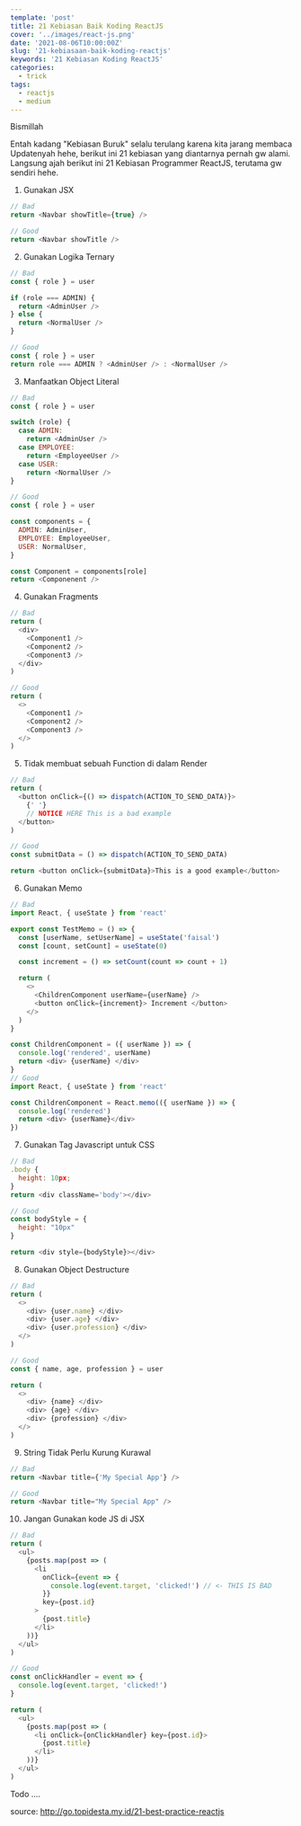 ```yaml
---
template: 'post'
title: 21 Kebiasan Baik Koding ReactJS
cover: '../images/react-js.png'
date: '2021-08-06T10:00:00Z'
slug: '21-kebiasaan-baik-koding-reactjs'
keywords: '21 Kebiasan Koding ReactJS'
categories:
  - trick
tags:
  - reactjs
  - medium
---
```


Bismillah

Entah kadang "Kebiasan Buruk" selalu terulang karena kita jarang membaca Updatenyah hehe, berikut ini 21 kebiasan yang diantarnya pernah gw alami.
Langsung ajah berikut ini 21 Kebiasan Programmer ReactJS, terutama gw sendiri hehe.

1. Gunakan JSX

```javascript
// Bad
return <Navbar showTitle={true} />

// Good
return <Navbar showTitle />
```

2. Gunakan Logika Ternary

```javascript
// Bad
const { role } = user

if (role === ADMIN) {
  return <AdminUser />
} else {
  return <NormalUser />
}

// Good
const { role } = user
return role === ADMIN ? <AdminUser /> : <NormalUser />
```

3. Manfaatkan Object Literal

```javascript
// Bad
const { role } = user

switch (role) {
  case ADMIN:
    return <AdminUser />
  case EMPLOYEE:
    return <EmployeeUser />
  case USER:
    return <NormalUser />
}

// Good
const { role } = user

const components = {
  ADMIN: AdminUser,
  EMPLOYEE: EmployeeUser,
  USER: NormalUser,
}

const Component = components[role]
return <Componenent />
```

4. Gunakan Fragments

```javascript
// Bad
return (
  <div>
    <Component1 />
    <Component2 />
    <Component3 />
  </div>
)

// Good
return (
  <>
    <Component1 />
    <Component2 />
    <Component3 />
  </>
)
```

5. Tidak membuat sebuah Function di dalam Render

```javascript
// Bad
return (
  <button onClick={() => dispatch(ACTION_TO_SEND_DATA)}>
    {' '}
    // NOTICE HERE This is a bad example
  </button>
)

// Good
const submitData = () => dispatch(ACTION_TO_SEND_DATA)

return <button onClick={submitData}>This is a good example</button>
```

6. Gunakan Memo

```javascript
// Bad
import React, { useState } from 'react'

export const TestMemo = () => {
  const [userName, setUserName] = useState('faisal')
  const [count, setCount] = useState(0)

  const increment = () => setCount(count => count + 1)

  return (
    <>
      <ChildrenComponent userName={userName} />
      <button onClick={increment}> Increment </button>
    </>
  )
}

const ChildrenComponent = ({ userName }) => {
  console.log('rendered', userName)
  return <div> {userName} </div>
}
// Good
import React, { useState } from 'react'

const ChildrenComponent = React.memo(({ userName }) => {
  console.log('rendered')
  return <div> {userName}</div>
})
```

7. Gunakan Tag Javascript untuk CSS

```javascript
// Bad
.body {
  height: 10px;
}
return <div className='body'></div>

// Good
const bodyStyle = {
  height: "10px"
}

return <div style={bodyStyle}></div>
```

8. Gunakan Object Destructure

```javascript
// Bad
return (
  <>
    <div> {user.name} </div>
    <div> {user.age} </div>
    <div> {user.profession} </div>
  </>
)

// Good
const { name, age, profession } = user

return (
  <>
    <div> {name} </div>
    <div> {age} </div>
    <div> {profession} </div>
  </>
)
```

9. String Tidak Perlu Kurung Kurawal

```javascript
// Bad
return <Navbar title={'My Special App'} />

// Good
return <Navbar title="My Special App" />
```

10. Jangan Gunakan kode JS di JSX

```javascript
// Bad
return (
  <ul>
    {posts.map(post => (
      <li
        onClick={event => {
          console.log(event.target, 'clicked!') // <- THIS IS BAD
        }}
        key={post.id}
      >
        {post.title}
      </li>
    ))}
  </ul>
)

// Good
const onClickHandler = event => {
  console.log(event.target, 'clicked!')
}

return (
  <ul>
    {posts.map(post => (
      <li onClick={onClickHandler} key={post.id}>
        {post.title}
      </li>
    ))}
  </ul>
)
```

Todo ....

source: http://go.topidesta.my.id/21-best-practice-reactjs
